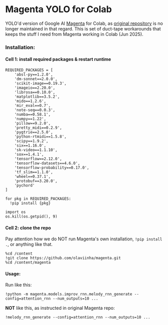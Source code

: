 # Magenta YOLO for Colab

YOLO'd version of Google AI [Magenta](https://magenta.tensorflow.org/) for Colab, as [original repository](https://github.com/magenta/magenta) is no longer maintained in that regard. This is set of duct-tape workarounds that keeps the stuff I need from Magenta working in Colab (Jun 2025).

### Installation:

#### Cell 1: install required packages & restart runtime
```
REQUIRED_PACKAGES = [
    'absl-py==1.2.0',
    'dm-sonnet==2.0.0',
    'scikit-image==0.19.3',
    'imageio==2.20.0',
    'librosa==0.10.0',
    'matplotlib==3.5.2',
    'mido==1.2.6',
    'mir_eval==0.7',
    'note-seq==0.0.3',
    'numba==0.58.1',
    'numpy==1.22',
    'pillow==9.2.0',
    'pretty_midi==0.2.9',
    'pygtrie==2.5.0',
    'python-rtmidi==1.5.8',
    'scipy==1.9.2',
    'six==1.16.0',
    'sk-video==1.1.10',
    'sox==1.4.1',
    'tensorflow==2.12.0',
    'tensorflow-datasets==4.6.0',
    'tensorflow-probability==0.17.0',
    'tf_slim==1.1.0',
    'wheel==0.37.1',
    'protobuf==3.20.0',
    'pychord'
]

for pkg in REQUIRED_PACKAGES:
  !pip install {pkg}

import os
os.kill(os.getpid(), 9)
```

#### Cell 2: clone the repo
Pay attention how we do NOT run Magenta's own installation, `!pip install .`, or anything like that.
```
%cd /content
!git clone https://github.com/olaviinha/magenta.git
%cd /content/magenta
```

#### Usage:
Run like this:
```
!python -m magenta.models.improv_rnn.melody_rnn_generate --config=attention_rnn --num_outputs=10 ...
```

**NOT** like this, as instructed in original Magenta repo:
```
!melody_rnn_generate --config=attention_rnn --num_outputs=10 ...
```
